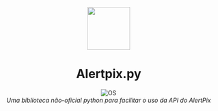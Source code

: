 <div align="center">
<img src="https://i.imgur.com/ir3vFwk.png" width=100px>
<br>
<h1>Alertpix.py</h1>

![OS](https://img.shields.io/badge/OS-linux%20%7C%20windows-blue??style=flat&logo=Linux&logoColor=b0c0c0&labelColor=363D44)
<br>
<i>Uma biblioteca *não-oficial* python para facilitar o uso da API do AlertPix</i>  
<br>

